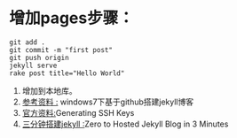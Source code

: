 

# 增加pages步骤：
	git add .
	git commit -m "first post"
	git push origin
	jekyll serve
	rake post title="Hello World"
1. 增加到本地库。
2. [参考资料 :](http://yanshasha.com/2013/03/04/build-jekyll-blog-under-win7/ ) windows7下基于github搭建jekyll博客
3. [官方资料:](https://help.github.com/articles/generating-ssh-keys)Generating SSH Keys
4. [三分钟搭建jekyll :](http://jekyllbootstrap.com/)Zero to Hosted Jekyll Blog in 3 Minutes



